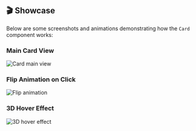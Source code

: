 ## 🎬 Showcase

Below are some screenshots and animations demonstrating how the `Card` component works:

### Main Card View

![Card main view](/card-main-view.png)

### Flip Animation on Click

![Flip animation](/card-flip-animation.gif)

### 3D Hover Effect

![3D hover effect](/card-3d-hover-effect.gif)
